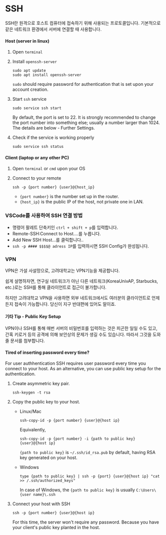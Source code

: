 # SSH

SSH란 원격으로 호스트 컴퓨터에 접속하기 위해 사용되는 프로토콜입니다.
기본적으로 같은 네트워크 환경에서 서버에 연결할 때 사용합니다.


#### Host (server in linux)

1. Open `terminal`

2. Install `openssh-server`

   ```
   sudo apt update
   sudo apt install openssh-server
   ```

   `sudo` should require password for authentication that is set upon your account creation.

3. Start `ssh` service

   ```
   sudo service ssh start
   ```

   By default, the port is set to 22. It is strongly recommended to change the port number into something else; usually a number larger than 1024. The details are below - Further Settings.

4. Check if the service is working properly

   ```
   sudo service ssh status
   ```

#### Client (laptop or any other PC)

1. Open `terminal` or `cmd` upon your OS

2. Connect to your remote

   ```
   ssh -p {port number} {user}@{host_ip}
   ```

   - `{port number}` is the number set up in the router.
   - `{host_ip}` is the public IP of the host, not private one in LAN.



### VSCode를 사용하여 SSH 연결 방법

- 명령어 팔레트 단축키인 `ctrl + shift + p`를 입력합니다.
- Remote-SSH:Connect to Host….를 누릅니다.
- Add New SSH Host…를 클릭합니다..
- `ssh -p #### $$$$@ adress IP`를 입력하시면 SSH Config가 완성됩니다.


### VPN

VPN은 가설 사설망으로, 고려대학교는 VPN기능을 제공합니다.

쉽게 설명하자면, 연구실 네트워크가 아닌 다른 네트워크(KoreaUnivAP, Starbucks, etc.)로는 SSH를 통해 클라이언트로 접근이 불가합니다.

하지만 고려대학교 VPN을 사용하면 외부 네트워크에서도 여러분의 클라이언트로 언제든지 접속이 가능합니다. 당신이 지구 반대편에 있어도 말이죠.


#### 기타 Tip - Public Key Setup

VPN이나 SSH를 통해 매번 서버의 비밀번호를 입력하는 것은 피곤한 일일 수도 있고, 간혹 키로거 등의 공격에 의해 보안상의 문제가 생길 수도 있습니다. 따라서 그것을 도와줄 문서를 첨부합니다.

#### Tired of inserting password every time?

For user authhentication SSH requires user password every time you connect to your host. As an alternative, you can use public key setup for the authentication.

1. Create asymmetric key pair.

   ```
   ssh-keygen -t rsa
   ```

2. Copy the public key to your host.

   - Linux/Mac

     ```
     ssh-copy-id -p {port number} {user}@{host ip}
     ```

     Equivalently,

     ```
     ssh-copy-id -p {port number} -i {path to public key} {user}@{host ip}
     ```

     `{path to public key}` is `~/.ssh/id_rsa.pub` by default, having RSA key generated on your host.

   - Windows

     ```
     type {path to public key} | ssh -p {port} {user}@{host ip} "cat >> /.ssh/authorized_keys"
     ```

     In case of Windows, the `{path to public key}` is usually `C:\Users\{user name}\.ssh`

3. Connect your host with SSH 

   ```
   ssh -p {port number} {user}@{host ip}
   ```

   For this time, the server won't require any password. Because you have your client's public key planted in the host.
